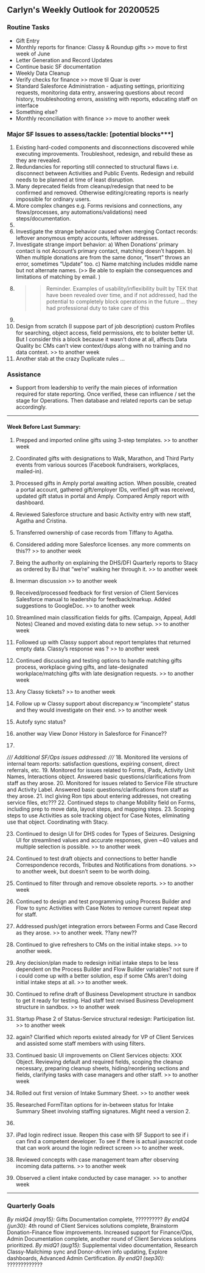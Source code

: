 ## Carlyn's Weekly Outlook for 20200525
### Routine Tasks
* Gift Entry
* Monthly reports for finance: Classy & Roundup gifts >> move to first week of June
* Letter Generation and Record Updates
* Continue basic SF documentation
* Weekly Data Cleanup
* Verify checks for finance >> move til Quar is over
* Standard Salesforce Administration - adjusting settings, prioritizing requests, monitoring data entry, answering questions about record history, troubleshooting errors, assisting with reports, educating staff on interface
* Something else?
* Monthly reconciliation with finance >> move to another week

### Major SF Issues to assess/tackle: [potential blocks***]
1. Existing hard-coded components and disconnections discovered while executing improvements. Troubleshoot, redesign, and rebuild these as they are revealed.
2. Redundancies for reporting still connected to structural flaws i.e. disconnect between Activities and Public Events.  Redesign and rebuild needs to be planned at time of least disruption.
3. Many deprecated fields from cleanup/redesign that need to be confirmed and removed.  Otherwise editing/creating reports is nearly impossible for ordinary users.
4. More complex changes e.g. Forms revisions and connections, any flows/processes, any automations/validations) need steps/documentation.
5. 
6. Investigate the strange behavior caused when merging Contact records: leftover anonymous empty accounts, leftover addresses.
7. Investigate strange import behavior: a) When Donations’ primary contact is not Account’s primary contact, matching doesn’t happen.  b) When multiple donations are from the same donor, “Insert” throws an error, sometimes “Update” too.  c) Name matching includes middle name but not alternate names.   (>> Be able to explain the consequences and limitations of matching by email. )
8. > > Reminder.  Examples of usability/inflexibility built by TEK that have been revealed over time, and if not addressed, had the potential to completely block operations in the future … they had professional duty to take care of this
9. 
10. Design from scratch (I suppose part of job description) custom Profiles for searching, object access, field permissions, etc to bolster better UI.  But I consider this a block because it wasn’t done at all, affects Data Quality bc CMs can’t view context/dups along with no training and no data context. >> to another week
11. Another stab at the crazy Duplicate rules …

### Assistance
* Support from leadership to verify the main pieces of information required for state reporting.  Once verified, these can influence / set the stage for Operations.  Then database and related reports can be setup accordingly.

- - - -
#### Week Before Last Summary:
1. Prepped and imported online gifts using 3-step templates.  >> to another week
2. Coordinated gifts with designations to Walk, Marathon, and Third Party events from various sources (Facebook fundraisers, workplaces, mailed-in).
3. Processed gifts in Amply portal awaiting action.  When possible, created a portal account, gathered gift/employer IDs, verified gift was received, updated gift status in portal and Amply.  Compared Amply report with dashboard.
4. Reviewed Salesforce structure and basic Activity entry with new staff, Agatha and Cristina.
5. Transferred ownership of case records from Tiffany to Agatha. 
6. Considered adding more Salesforce licenses.  any more comments on this??  >> to another week
7. Being the authority on explaining the DHS/DFI Quarterly reports to Stacy as ordered by BJ that “we’re” walking her through it.  >> to another week

7. Imerman discussion >> to another week
8. Received/processed feedback for first version of Client Services Salesforce manual to leadership for feedback/markup.   Added suggestions to GoogleDoc.  >> to another week

9. Streamlined main classification fields for gifts.  (Campaign, Appeal, Addl Notes)  Cleaned and moved existing data to new setup.   >> to another week
10. Followed up with Classy support about report templates that returned empty data.  Classy’s response was ?  >> to another week
11. Continued discussing and testing options to handle matching gifts process, workplace giving gifts, and late-designated workplace/matching gifts with late designation requests. >> to another week

12. Any Classy tickets?  >> to another week
13. Follow up w Classy support about discrepancy.w “incomplete” status and they would investigate on their end.   >> to another week
14. Autofy sync status?
15. another way View Donor History in Salesforce for Finance??
16. 

*/// Additional SF/Ops issues addressed: ///*
18. Monitored lite versions of internal team reports: satisfaction questions, expiring consent, direct referrals, etc.
19. Monitored for issues related to Forms, iPads, Activity Unit Names, Interactions object.  Answered basic questions/clarifications from staff as they arose.
20. Monitored for issues related to Service File structure and Activity Label.  Answered basic questions/clarifications from staff as they arose.
21. incl giving Ron tips about entering addresses, not creating service files, etc???
22. Continued steps to change Mobility field on Forms, including prep to move data, layout steps, and mapping steps.
23. Scoping steps to use Activities as sole tracking object for Case Notes, eliminating use that object.  Coordinating with Stacy. 

23. Continued to design UI for DHS codes for Types of Seizures.  Designing UI for streamlined values and accurate responses, given ~40 values and multiple selection is possible. >> to another week
24. Continued to test draft objects and connections to better handle Correspondence records, Tributes and Notifications from donations.  >> to another week, but doesn’t seem to be worth doing.
25. Continued to filter through and remove obsolete reports. >> to another week
26. Continued to design and test programming using Process Builder and Flow to sync Activities with Case Notes to remove current repeat step for staff.

27. Addressed push/get integration errors between Forms and Case Record as they arose.   >> to another week.  ??any new??
28. Continued to give refreshers to CMs on the initial intake steps. >> to another week.
29. Any decision/plan made to redesign initial intake steps to be less dependent on the Process Builder and Flow Builder variables?  not sure if i could come up with a better solution, esp if some CMs aren’t doing initial intake steps at all.  >> to another week.
30. Continued to refine draft of Business Development structure in sandbox to get it ready for testing.  Had staff test revised Business Development structure in sandbox.  >> to another week

34. Startup Phase 2 of Status-Service structural redesign: Participation list.  >> to another week
35. again? Clarified which reports existed already for VP of Client Services and assisted some staff members with using filters.
36. Continued basic UI improvements on Client Services objects: XXX Object.  Reviewing default and required fields, scoping the cleanup necessary, preparing cleanup sheets, hiding/reordering sections and fields, clarifying tasks with case managers and other staff.  >> to another week
37. Rolled out first version of Intake Summary Sheet. >> to another week
38. Researched FormTitan options for in-between status for Intake Summary Sheet involving staffing signatures.  Might need a version 2.
39. 
40. iPad login redirect issue.  Reopen this case with SF Support to see if i can find a competent developer.  To see if there is actual javascript code that can work around the login redirect screen  >> to another week.
41. Reviewed concepts with case management team after observing incoming data patterns.  >> to another week
42. Observed a client intake conducted by case manager. >> to another week

- - - -
### Quarterly Goals
*By midQ4 (may15):* Gifts Documentation complete, ??????????
*By endQ4 (jun30):* 4th round of Client Services solutions complete, Brainstorm Donation-Finance flow improvements. Increased support for Finance/Ops, Admin Documentation complete, another round of Client Services solutions prioritized.
*By midQ1 (aug15):* Supplemental video documentation, Research Classy-Mailchimp sync and Donor-driven info updating, Explore dashboards, Advanced Admin Certification.
*By endQ1 (sep30):* ?????????????